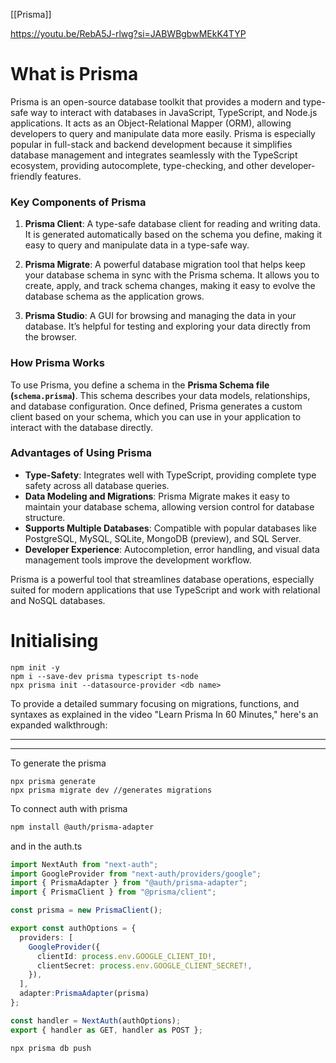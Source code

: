 
[[Prisma]]

https://youtu.be/RebA5J-rlwg?si=JABWBgbwMEkK4TYP
# What is Prisma

Prisma is an open-source database toolkit that provides a modern and type-safe way to interact with databases in JavaScript, TypeScript, and Node.js applications. It acts as an Object-Relational Mapper (ORM), allowing developers to query and manipulate data more easily. Prisma is especially popular in full-stack and backend development because it simplifies database management and integrates seamlessly with the TypeScript ecosystem, providing autocomplete, type-checking, and other developer-friendly features.

### Key Components of Prisma

1. **Prisma Client**: A type-safe database client for reading and writing data. It is generated automatically based on the schema you define, making it easy to query and manipulate data in a type-safe way.

2. **Prisma Migrate**: A powerful database migration tool that helps keep your database schema in sync with the Prisma schema. It allows you to create, apply, and track schema changes, making it easy to evolve the database schema as the application grows.

3. **Prisma Studio**: A GUI for browsing and managing the data in your database. It’s helpful for testing and exploring your data directly from the browser.

### How Prisma Works

To use Prisma, you define a schema in the **Prisma Schema file (`schema.prisma`)**. This schema describes your data models, relationships, and database configuration. Once defined, Prisma generates a custom client based on your schema, which you can use in your application to interact with the database directly.

### Advantages of Using Prisma

- **Type-Safety**: Integrates well with TypeScript, providing complete type safety across all database queries.
- **Data Modeling and Migrations**: Prisma Migrate makes it easy to maintain your database schema, allowing version control for database structure.
- **Supports Multiple Databases**: Compatible with popular databases like PostgreSQL, MySQL, SQLite, MongoDB (preview), and SQL Server.
- **Developer Experience**: Autocompletion, error handling, and visual data management tools improve the development workflow.

Prisma is a powerful tool that streamlines database operations, especially suited for modern applications that use TypeScript and work with relational and NoSQL databases.

# Initialising

```
npm init -y
npm i --save-dev prisma typescript ts-node
npx prisma init --datasource-provider <db name>
```

To provide a detailed summary focusing on migrations, functions, and syntaxes as explained in the video "Learn Prisma In 60 Minutes," here's an expanded walkthrough:

---
----
To generate the prisma
```prisma
npx prisma generate
npx prisma migrate dev //generates migrations
```

To connect auth with prisma
```bash
npm install @auth/prisma-adapter
```

and in the auth.ts
```ts
import NextAuth from "next-auth";
import GoogleProvider from "next-auth/providers/google";
import { PrismaAdapter } from "@auth/prisma-adapter";
import { PrismaClient } from "@prisma/client";

const prisma = new PrismaClient();

export const authOptions = {
  providers: [
    GoogleProvider({
      clientId: process.env.GOOGLE_CLIENT_ID!,
      clientSecret: process.env.GOOGLE_CLIENT_SECRET!,
    }),
  ],
  adapter:PrismaAdapter(prisma)
};

const handler = NextAuth(authOptions);
export { handler as GET, handler as POST };
```

```
npx prisma db push
```
